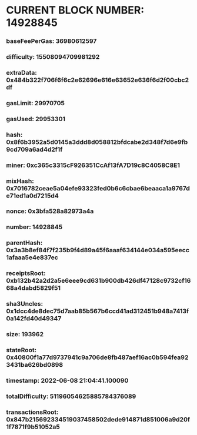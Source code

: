 # CURRENT BLOCK NUMBER: 14928845

### baseFeePerGas: 36980612597
### difficulty: 15508094709981292
### extraData: 0x484b322f706f6f6c2e62696e616e63652e636f6d2f00cbc2df
### gasLimit: 29970705
### gasUsed: 29953301
### hash: 0x8f6b3952a5d0145a3ddd8d058812bfdcabe2d348f7d6e9fb9cd709a6ad4d2f1f
### miner: 0xc365c3315cF926351CcAf13fA7D19c8C4058C8E1
### mixHash: 0x7016782ceae5a04efe93323fed0b6c6cbae6beaaca1a9767de71ed1a0d7215d4
### nonce: 0x3bfa528a82973a4a
### number: 14928845
### parentHash: 0x3a3b8ef84f7f235b9f4d89a45f6aaaf634144e034a595eecc1afaaa5e4e837ec
### receiptsRoot: 0xb132b42a2d2a5e6eee9cd631b900db426df47128c9732cf1668a4dabd5829f51
### sha3Uncles: 0x1dcc4de8dec75d7aab85b567b6ccd41ad312451b948a7413f0a142fd40d49347
### size: 193962
### stateRoot: 0x40800f1a77d9737941c9a706de8fb487aef16ac0b594fea923431ba626bd0898
### timestamp: 2022-06-08 21:04:41.100090
### totalDifficulty: 51196054625885784376089
### transactionsRoot: 0x847b215692334519037458502dede914871d851006a9d20f1f7871f9b51052a5
